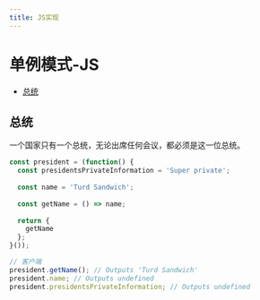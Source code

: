 ```yaml
---
title: JS实现
---
```


# 单例模式-JS

* [总统](#总统)

## 总统

一个国家只有一个总统，无论出席任何会议，都必须是这一位总统。

```js
const president = (function() {
  const presidentsPrivateInformation = 'Super private';
  
  const name = 'Turd Sandwich';
  
  const getName = () => name;
  
  return {
    getName
  };
}());

// 客户端
president.getName(); // Outputs 'Turd Sandwich'
president.name; // Outputs undefined
president.presidentsPrivateInformation; // Outputs undefined
```

